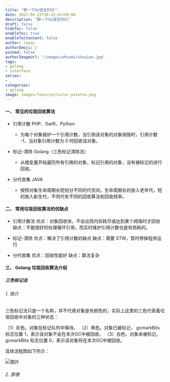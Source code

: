```yaml
---
title: "聊一下Go语言的GC"
date: 2022-04-22T10:33:41+09:00
description: "聊一下Go语言的GC"
draft: false
hideToc: false
enableToc: true
enableTocContent: false
author: leoay
authorEmoji: 🎅
pinned: false
authorImageUrl: "/images/whoami/shuaian.jpg"
tags:
- golang
- interface
series:
-
categories:
- golang
image: images/feature2/color-palette.png
---
```


#### 一、 常见的垃圾回收算法
* 引用计数 PHP、Swift、Python
    - 为每个对象维护一个引用计数，当引用该对象的对象销毁时，引用计数 -1，当对象引用计数为 0 时回收该对象。

* 标记-清除 Golang（三色标记清除法）
    - 从根变量开始遍历所有引用的对象，标记引用的对象，没有被标记的进行回收。

* 分代收集 JAVA
    - 按照对象生命周期长短划分不同的代空间，生命周期长的放入老年代，短的放入新生代，不同代有不同的回收算法和回收频率。

#### 二、 常用垃圾回收算法的优缺点

* 引用计数法
    优点：对象回收快，不会出现内存耗尽或达到某个阈值时才回收
    缺点：不能很好的处理循环引用，而实时维护引用计数也是有损耗的。

 * 标记-清除
    优点：解决了引用计数的缺点
    缺点：需要 STW，暂时停掉程序运行

 * 分代收集
    优点：回收性能好
    缺点：算法复杂

#### 三、 Golang 垃圾回收算法介绍

##### 三色标记法
###### 1. 简介
三色标记法只是一个名称，并不代表对象是有颜色的，实际上这里的三色代表着垃圾回收中对象的三种状态：

（1）灰色。对象在标记队列中等待。
（2）黑色。对象已被标记， gcmarkBits 标志位置 1，表示该对象不会在本次GC中被回收。
（3）白色。对象未被标记， gcmarkBits 标志位置 0，表示该对象将在本次GC中被回收。

具体流程图如下所示：

![图片](https://ask.qcloudimg.com/http-save/yehe-4937544/fcalcm402y.jpeg?imageView2/2/w/1620)

###### 2. 原理


